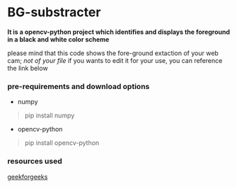 # **BG-substracter**
**It is a opencv-python project which identifies and displays the foreground in a black and white color scheme**

please mind that this code shows the fore-ground extaction of your web cam; *not of your file* 
if you wants to edit it for your use, you can reference the link below

### pre-requirements and download options
+ numpy
>pip install numpy

+ opencv-python
>pip install opencv-python

### resources used
[geekforgeeks](https://www.geeksforgeeks.org/background-subtraction-opencv "Background subtraction – OpenCV")
